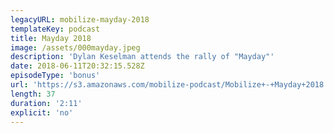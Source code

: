 ```yaml
---
legacyURL: mobilize-mayday-2018
templateKey: podcast
title: Mayday 2018
image: /assets/000mayday.jpeg
description: 'Dylan Keselman attends the rally of "Mayday"'
date: 2018-06-11T20:32:15.528Z
episodeType: 'bonus'
url: 'https://s3.amazonaws.com/mobilize-podcast/Mobilize+-+Mayday+2018.wav'
length: 37
duration: '2:11'
explicit: 'no'
---
```


